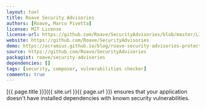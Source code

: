 ```yaml
---
layout: tool
title: Roave Security Advisories
authors: [Roave, Marco Pivetta]
license: MIT License
license-url: https://github.com/Roave/SecurityAdvisories/blob/master/LICENSE
website: https://github.com/Roave/SecurityAdvisories
demo: https://ocramius.github.io/blog/roave-security-advisories-protect-against-composer-packages-with-security-issues/
source: https://github.com/Roave/SecurityAdvisories
packagist: roave/security-advisories
dependencies: []
tags: [security, composer, vulnerabilities checker]
comments: true
---
```


[{{ page.title }}]({{ site.url }}{{ page.url }}) ensures that your application
doesn't have installed dependencies with known security vulnerabilities.

<!--more--> 
